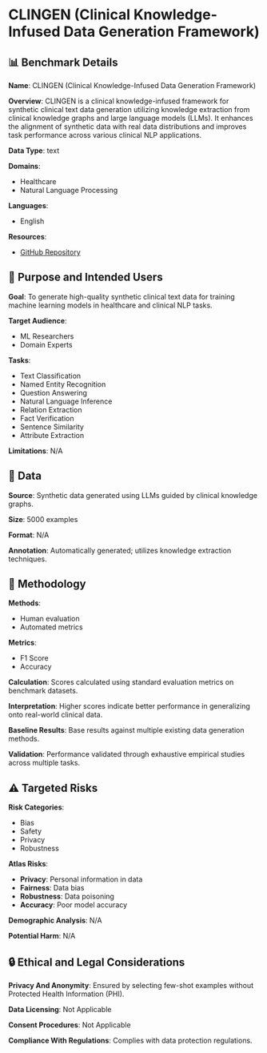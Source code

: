 # CLINGEN (Clinical Knowledge-Infused Data Generation Framework)

## 📊 Benchmark Details

**Name**: CLINGEN (Clinical Knowledge-Infused Data Generation Framework)

**Overview**: CLINGEN is a clinical knowledge-infused framework for synthetic clinical text data generation utilizing knowledge extraction from clinical knowledge graphs and large language models (LLMs). It enhances the alignment of synthetic data with real data distributions and improves task performance across various clinical NLP applications.

**Data Type**: text

**Domains**:
- Healthcare
- Natural Language Processing

**Languages**:
- English

**Resources**:
- [GitHub Repository](https://github.com/ritaranx/ClinGen)

## 🎯 Purpose and Intended Users

**Goal**: To generate high-quality synthetic clinical text data for training machine learning models in healthcare and clinical NLP tasks.

**Target Audience**:
- ML Researchers
- Domain Experts

**Tasks**:
- Text Classification
- Named Entity Recognition
- Question Answering
- Natural Language Inference
- Relation Extraction
- Fact Verification
- Sentence Similarity
- Attribute Extraction

**Limitations**: N/A

## 💾 Data

**Source**: Synthetic data generated using LLMs guided by clinical knowledge graphs.

**Size**: 5000 examples

**Format**: N/A

**Annotation**: Automatically generated; utilizes knowledge extraction techniques.

## 🔬 Methodology

**Methods**:
- Human evaluation
- Automated metrics

**Metrics**:
- F1 Score
- Accuracy

**Calculation**: Scores calculated using standard evaluation metrics on benchmark datasets.

**Interpretation**: Higher scores indicate better performance in generalizing onto real-world clinical data.

**Baseline Results**: Base results against multiple existing data generation methods.

**Validation**: Performance validated through exhaustive empirical studies across multiple tasks.

## ⚠️ Targeted Risks

**Risk Categories**:
- Bias
- Safety
- Privacy
- Robustness

**Atlas Risks**:
- **Privacy**: Personal information in data
- **Fairness**: Data bias
- **Robustness**: Data poisoning
- **Accuracy**: Poor model accuracy

**Demographic Analysis**: N/A

**Potential Harm**: N/A

## 🔒 Ethical and Legal Considerations

**Privacy And Anonymity**: Ensured by selecting few-shot examples without Protected Health Information (PHI).

**Data Licensing**: Not Applicable

**Consent Procedures**: Not Applicable

**Compliance With Regulations**: Complies with data protection regulations.
